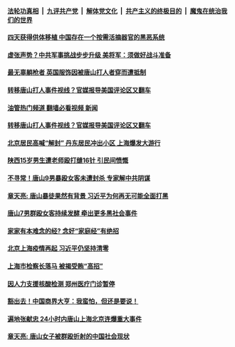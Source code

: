 ####  [法轮功真相](../../../../basic/blob/master/README.md?t=06140802) &nbsp;|&nbsp; [九评共产党](../../../../9ping.md/blob/master/README.md?t=06140802) &nbsp;|&nbsp; [解体党文化](../../../../jtdwh.md/blob/master/README.md?t=06140802)  &nbsp;|&nbsp; [共产主义的终极目的](../../../../gczydzjmd.md/blob/master/README.md?t=06140802) &nbsp;|&nbsp; [魔鬼在统治我们的世界](../../../../mgztzwmdsj.md/blob/master/README.md?t=06140802) 

#### [四天获得供体移植 中国存在一个按需活摘器官的黑恶系统](../pages/soh5/628787.md?t=06140802) 
#### [虚张声势？中共军事挑战步步升级  美将军：须做好战斗准备](../pages/soh5/628796.md?t=06140802) 
#### [最无辜躺枪者 英国服饰因被唐山打人者穿而遭抵制](../pages/soh5/628793.md?t=06140802) 
#### [转移唐山打人事件视线？官媒报导美国评论区又翻车](../pages/soh5/628760.md?t=06140802) 
#### [油管热门频道 翻墙必看视频 新闻](http://45.76.130.85:81/youtube.html?06140802)
#### [转移唐山打人事件视线？官媒报导美国评论区又翻车](../pages/soh5/628760.md?t=06140802) 
#### [北京居民高喊“解封” 丹东居民冲出小区 上海爆发大游行](../pages/soh5/628730.md?t=06140802) 
#### [陕西15岁男生遭老师殴打缝16针 引民间愤慨](../pages/soh5/628742.md?t=06140802) 
#### [不寻常！唐山9男暴殴女客未遭封杀 专家解中共阴谋](../pages/soh5/628652.md?t=06140802) 
#### [章天亮: 唐山暴徒果然有背景 习近平为何再无可能全面打黑](../pages/soh5/628577.md?t=06140802) 
#### [唐山7男群殴女客持续发酵 牵出更多黑社会事件](../pages/soh5/628565.md?t=06140802) 
#### [家家有本难念的经? 念好“家庭经”有绝招](../pages/soh5/628562.md?t=06140802) 
#### [北京上海疫情再起 习近平仍坚持清零](../pages/soh5/628466.md?t=06140802) 
#### [上海市检察长落马 被揭受贿“高招”](../pages/soh5/628475.md?t=06140802) 
#### [因人力支援核酸检测 郑州医疗门诊暂停](../pages/soh5/628478.md?t=06140802) 
#### [豁出去！中国商界大亨：我蛮怕，但还是要说！](../pages/soh5/628409.md?t=06140802) 
#### [遍地张献忠 24小时内唐山上海北京连爆重大事件](../pages/soh5/628331.md?t=06140802) 
#### [章天亮: 唐山女子被群殴折射的中国社会现状](../pages/soh5/628382.md?t=06140802) 
<img src='http://gfw-breaker.win/goodnews/indexes/soh5.md' width='0px' height='0px'/>
